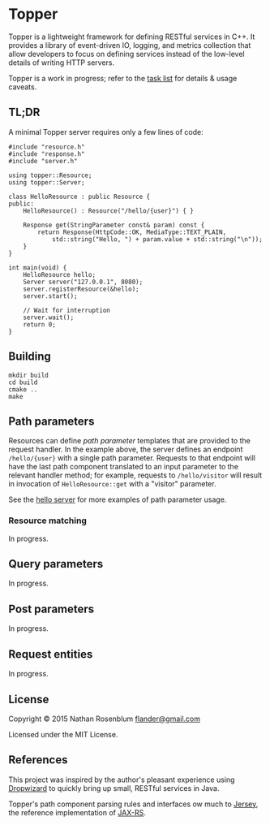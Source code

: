 Topper
======

Topper is a lightweight framework for defining RESTful services in C++. It
provides a library of event-driven IO, logging, and metrics collection that
allow developers to focus on defining services instead of the low-level
details of writing HTTP servers.

Topper is a work in progress; refer to the [task list](TODO.md) for details &
usage caveats.

TL;DR
-----

A minimal Topper server requires only a few lines of code:

    #include "resource.h"
    #include "response.h"
    #include "server.h"

    using topper::Resource;
    using topper::Server;

    class HelloResource : public Resource {
    public:
        HelloResource() : Resource("/hello/{user}") { }

        Response get(StringParameter const& param) const {
            return Response(HttpCode::OK, MediaType::TEXT_PLAIN,
                std::string("Hello, ") + param.value + std::string("\n"));
        }
    }

    int main(void) {
        HelloResource hello;
        Server server("127.0.0.1", 8080);
        server.registerResource(&hello);
        server.start();

        // Wait for interruption
        server.wait();
        return 0;
    }

Building
--------

    mkdir build
    cd build
    cmake ..
    make

Path parameters
---------------

Resources can define _path parameter_ templates that are provided to the
request handler. In the example above, the server defines an endpoint
`/hello/{user}` with a single path parameter. Requests to that endpoint will
have the last path component translated to an input parameter to the relevant
handler method; for example, requests to `/hello/visitor` will result in
invocation of `HelloResource::get` with a "visitor" parameter.

See the [hello server](example/hello_server.cc) for more examples of path
parameter usage.

### Resource matching

In progress.

Query parameters
----------------

In progress.

Post parameters
---------------

In progress.

Request entities
----------------

In progress.

License
-------

Copyright © 2015 Nathan Rosenblum <flander@gmail.com>

Licensed under the MIT License.

References
----------

This project was inspired by the author's pleasant experience using
[Dropwizard](http://www.dropwizard.io/) to quickly bring up small, RESTful
services in Java.

Topper's path component parsing rules and interfaces ow much to
[Jersey](https://jersey.java.net/), the reference implementation of
[JAX-RS](http://jax-rs-spec.java.net/).
